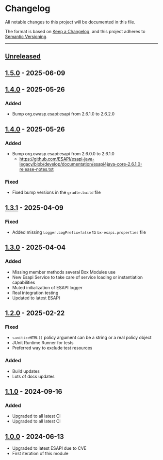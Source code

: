 # Changelog

All notable changes to this project will be documented in this file.

The format is based on [Keep a Changelog](https://keepachangelog.com/en/1.0.0/),
and this project adheres to [Semantic Versioning](https://semver.org/spec/v2.0.0.html).

* * *

## [Unreleased]

## [1.5.0] - 2025-06-09

## [1.4.0] - 2025-05-26

### Added

- Bump org.owasp.esapi:esapi from 2.6.1.0 to 2.6.2.0

## [1.4.0] - 2025-05-26

### Added

- Bump org.owasp.esapi:esapi from 2.6.0.0 to 2.6.1.0
  - <https://github.com/ESAPI/esapi-java-legacy/blob/develop/documentation/esapi4java-core-2.6.1.0-release-notes.txt>

### Fixed

- Fixed bump versions in the `gradle.build` file

## [1.3.1] - 2025-04-09

### Fixed

- Added missing `Logger.LogPrefix=false` to `bx-esapi.properties` file

## [1.3.0] - 2025-04-04

### Added

- Missing member methods several Box Modules use
- New Esapi Service to take care of service loading or instantiation capabilities
- Muted initialization of ESAPI logger
- Real integration testing
- Updated to latest ESAPI

## [1.2.0] - 2025-02-22

### Fixed

- `sanitizeHTML()` policy argument can be a string or a real policy object
- JUnit Runtime Runner for tests
- Preferred way to exclude test resources

### Added

- Build updates
- Lots of docs updates

## [1.1.0] - 2024-09-16

### Added

- Upgraded to all latest CI
- Upgraded to all latest CI

## [1.0.0] - 2024-06-13

- Upgraded to latest ESAPI due to CVE
- First iteration of this module

[Unreleased]: https://github.com/ortus-boxlang/bx-esapi/compare/v1.5.0...HEAD

[1.5.0]: https://github.com/ortus-boxlang/bx-esapi/compare/v1.4.0...v1.5.0

[1.4.0]: https://github.com/ortus-boxlang/bx-esapi/compare/v1.3.1...v1.4.0

[1.3.1]: https://github.com/ortus-boxlang/bx-esapi/compare/v1.3.0...v1.3.1

[1.3.0]: https://github.com/ortus-boxlang/bx-esapi/compare/v1.2.0...v1.3.0

[1.2.0]: https://github.com/ortus-boxlang/bx-esapi/compare/v1.1.0...v1.2.0

[1.1.0]: https://github.com/ortus-boxlang/bx-esapi/compare/v1.0.0...v1.1.0

[1.0.0]: https://github.com/ortus-boxlang/bx-esapi/compare/251f3772e721f1f7aea3f7d2e2da602b8af97a40...v1.0.0
